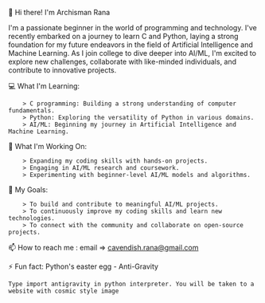 👋 Hi there! I'm Archisman Rana

I'm a passionate beginner in the world of programming and technology. I've recently embarked on a journey to learn C and Python, 
laying a strong foundation for my future endeavors in the field of Artificial Intelligence and Machine Learning. 
As I join college to dive deeper into AI/ML, I'm excited to explore new challenges, collaborate with like-minded individuals, 
and contribute to innovative projects.

💻 What I'm Learning:

        > C programming: Building a strong understanding of computer fundamentals.
        > Python: Exploring the versatility of Python in various domains.
        > AI/ML: Beginning my journey in Artificial Intelligence and Machine Learning.

🚀 What I'm Working On:

        > Expanding my coding skills with hands-on projects.
        > Engaging in AI/ML research and coursework.
        > Experimenting with beginner-level AI/ML models and algorithms.
        
🌱 My Goals:

        > To build and contribute to meaningful AI/ML projects.
        > To continuously improve my coding skills and learn new technologies.
        > To connect with the community and collaborate on open-source projects.

📫 How to reach me : email => cavendish.rana@gmail.com

⚡ Fun fact: Python's easter egg - Anti-Gravity

    Type import antigravity in python interpreter. You will be taken to a website with cosmic style image
